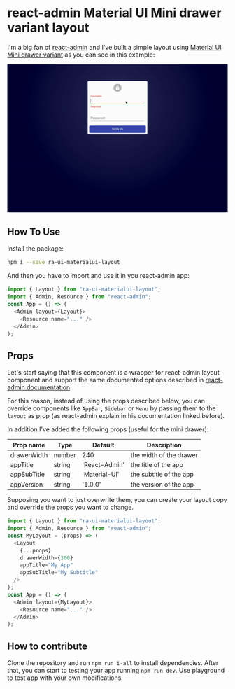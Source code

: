 # react-admin Material UI Mini drawer variant layout

I'm a big fan of [react-admin](https://github.com/marmelab/react-admin) and I've built a simple layout using [Material UI Mini drawer variant](https://v4.mui.com/components/drawers/) as you can see in this example:

![React-Admin Mini Drawer](docs/demo.gif)

## How To Use

Install the package:

```sh
npm i --save ra-ui-materialui-layout
```

And then you have to import and use it in you react-admin app:

```js
import { Layout } from "ra-ui-materialui-layout";
import { Admin, Resource } from "react-admin";
const App = () => (
  <Admin layout={Layout}>
    <Resource name="..." />
  </Admin>
);
```

## Props

Let's start saying that this component is a wrapper for react-admin layout component
and support the same documented options described in
[react-admin documentation](https://marmelab.com/react-admin/Theming.html#using-a-custom-layout).

For this reason, instead of using the props described below, you can override
components like `AppBar`, `Sidebar` or `Menu` by passing them to the `layout` as prop
(as react-admin explain in his documentation linked before).

In addition I've added the following props (useful for the mini drawer):

| Prop name   | Type   | Default       | Description             |
| ----------- | ------ | ------------- | ----------------------- |
| drawerWidth | number | 240           | the width of the drawer |
| appTitle    | string | 'React-Admin' | the title of the app    |
| appSubTitle | string | 'Material-UI' | the subtitle of the app |
| appVersion  | string | '1.0.0'       | the version of the app  |

Supposing you want to just overwrite them, you can create your layout copy and
override the props you want to change.

```js
import { Layout } from "ra-ui-materialui-layout";
import { Admin, Resource } from "react-admin";
const MyLayout = (props) => (
  <Layout
    {...props}
    drawerWidth={300}
    appTitle="My App"
    appSubTitle="My Subtitle"
  />
);
const App = () => (
  <Admin layout={MyLayout}>
    <Resource name="..." />
  </Admin>
);
```

## How to contribute

Clone the repository and run `npm run i-all` to install dependencies.
After that, you can start to testing your app running `npm run dev`.
Use playground to test app with your own modifications.
